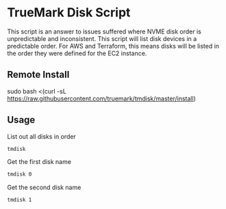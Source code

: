 # TrueMark Disk Script

This script is an answer to issues suffered where NVME disk order is
unpredictable and inconsistent. This script will list disk devices in a
predictable order. For AWS and Terraform, this means disks will be listed in
the order they were defined for the EC2 instance.

## Remote Install
sudo bash <(curl -sL https://raw.githubusercontent.com/truemark/tmdisk/master/install)

## Usage

List out all disks in order
```bash
tmdisk
```

Get the first disk name
```bash
tmdisk 0
```

Get the second disk name
```bash
tmdisk 1
```

